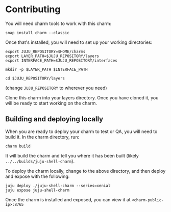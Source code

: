 # Contributing


You will need charm tools to work with this charm:

    snap install charm --classic

Once that's installed, you will need to set up your working directories:

    export JUJU_REPOSITORY=$HOME/charms
    export LAYER_PATH=$JUJU_REPOSITORY/layers
    export INTERFACE_PATH=$JUJU_REPOSITORY/interfaces

    mkdir -p $LAYER_PATH $INTERFACE_PATH

    cd $JUJU_REPOSITORY/layers

(change `JUJU_REPOSITORY` to wherever you need)

Clone this charm into your layers directory. Once you have cloned it, you will be ready to start working on the charm.

## Building and deploying locally

When you are ready to deploy your charm to test or QA, you will need to build it. In the charm directory, run:

    charm build

It will build the charm and tell you where it has been built (likely `../../builds/juju-shell-charm`).

To deploy the charm locally, change to the above directory, and then deploy and expose with the following:

    juju deploy ./juju-shell-charm --series=xenial
    juju expose juju-shell-charm

Once the charm is installed and exposed, you can view it at `<charm-public-ip>:8765`
